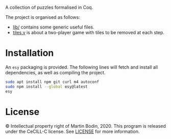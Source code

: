 A collection of puzzles formalised in Coq.

The project is organised as follows:
- [lib/](lib/) contains some generic useful files.
- [tiles.v](theories/tiles.v) is about a two-player game with tiles to be removed at each step.

# Installation

An `esy` packaging is provided.
The following lines will fetch and install all dependencies, as well as compiling the project.
```bash
sudo apt install npm git curl m4 autoconf
sudo npm install --global esy@latest
esy
```

# License
© Intellectual property right of Martin Bodin, 2020.
This program is released under the CeCILL-C license.
See [LICENSE](LICENSE) for more information.

